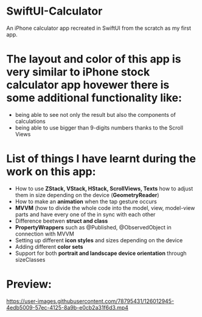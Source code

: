 # SwiftUI-Calculator
An iPhone calculator app recreated in SwiftUI from the scratch as my first app.


# The layout and color of this app is very similar to iPhone stock calculator app hovewer there is some additional functionality like:
- being able to see not only the result but also the components of calculations
- being able to use bigger than 9-digits numbers thanks to the Scroll Views


# List of things I have learnt during the work on this app:
- How to use **ZStack, VStack, HStack, ScrollViews, Texts** how to adjust them in size depending on the device (**GeometryReader**)
- How to make an **animation** when the tap gesture occurs
- **MVVM** (how to divide the whole code into the model, view, model-view parts and have every one of the in sync with each other
- Difference beetwen **struct and class**
- **PropertyWrappers** such as @Published, @ObservedObject in connection with MVVM
- Setting up different **icon styles** and sizes depending on the device
- Adding different **color sets**
- Support for both **portrait and landscape device orientation** through sizeClasses


# Preview:

https://user-images.githubusercontent.com/78795431/126012945-4edb5009-57ec-4125-8a9b-e0cb2a31f6d3.mp4
